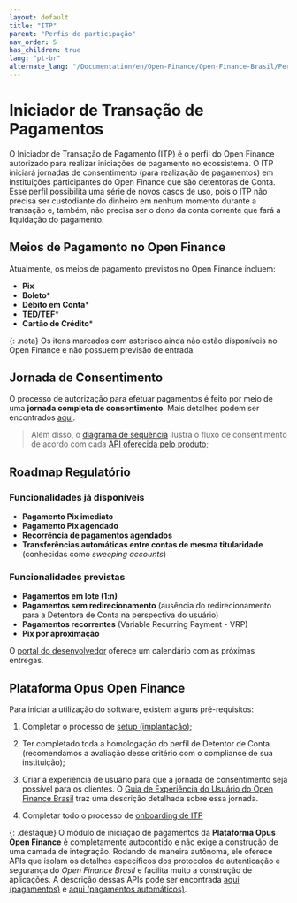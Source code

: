 ```yaml
---
layout: default
title: "ITP"
parent: "Perfis de participação"
nav_order: 5
has_children: true
lang: "pt-br"
alternate_lang: "/Documentation/en/Open-Finance/Open-Finance-Brasil/PerfisOFB/OFB-ITP/"
---
```


# Iniciador de Transação de Pagamentos

O Iniciador de Transação de Pagamento (ITP) é o perfil do Open Finance autorizado para realizar iniciações de pagamento no ecossistema. O ITP iniciará jornadas de consentimento (para realização de pagamentos) em instituições participantes do Open Finance que são detentoras de Conta. Esse perfil possibilita uma série de novos casos de uso, pois o ITP não precisa ser custodiante do dinheiro em nenhum momento durante a transação e, também, não precisa ser o dono da conta corrente que fará a liquidação do pagamento.

## Meios de Pagamento no Open Finance

Atualmente, os meios de pagamento previstos no Open Finance incluem:

- **Pix**
- **Boleto***
- **Débito em Conta***
- **TED/TEF***
- **Cartão de Crédito***

{: .nota}
Os itens marcados com asterisco ainda não estão disponíveis no Open Finance e não possuem previsão de entrada.

## Jornada de Consentimento

O processo de autorização para efetuar pagamentos é feito por meio de uma **jornada completa de consentimento**. Mais detalhes podem ser encontrados [aqui][Jornada-Consentimento].

> Além disso, o [diagrama de sequência][Diagrama-Sequência] ilustra o fluxo de consentimento de acordo com cada [API oferecida pelo produto][API-pagamentos];

## Roadmap Regulatório

### Funcionalidades já disponíveis

- **Pagamento Pix imediato**
- **Pagamento Pix agendado**
- **Recorrência de pagamentos agendados**
- **Transferências automáticas entre contas de mesma titularidade** (conhecidas como *sweeping accounts*)

### Funcionalidades previstas

- **Pagamentos em lote (1:n)**
- **Pagamentos sem redirecionamento** (ausência do redirecionamento para a Detentora de Conta na perspectiva do usuário)
- **Pagamentos recorrentes** (Variable Recurring Payment - VRP)
- **Pix por aproximação**

O [portal do desenvolvedor][Portal-Dev] oferece um calendário com as próximas entregas.

## Plataforma Opus Open Finance

Para iniciar a utilização do software, existem alguns pré-requisitos:

1. Completar o processo de [setup (implantação)][Setup];

2. Ter completado toda a homologação do perfil de Detentor de Conta. (recomendamos a avaliação desse critério com o compliance de sua instituição);

3. Criar a experiência de usuário para que a jornada de consentimento seja possível para os clientes. O [Guia de Experiência do Usuário do Open Finance Brasil][GuiaUX] traz uma descrição detalhada sobre essa jornada.

4. Completar todo o processo de [onboarding de ITP][OnboardingITP]

{: .destaque}
O módulo de iniciação de pagamentos da **Plataforma Opus Open Finance** é completamente autocontido e não exige a construção de uma camada de integração. Rodando de maneira autônoma, ele oferece APIs que isolam os detalhes específicos dos protocolos de autenticação e segurança do *Open Finance Brasil* e facilita muito a construção de aplicações.  A descrição dessas APIs pode ser encontrada [aqui (pagamentos)][API-pagamentos] e [aqui (pagamentos automáticos)][API-pagamentos-automáticos].  

[GuiaUX]: https://openfinancebrasil.atlassian.net/wiki/spaces/OF/pages/17378535/Guia+de+Experi+ncia+do+Usu+ri
[API-pagamentos]: ../../../../swagger-ui/index.html?api=OAS-ITP-pagamentos
[API-pagamentos-automáticos]: ../../../../swagger-ui/index.html?api=OAS-ITP-pagamentos-automaticos
[OnboardingITP]: ../PerfisOFB/OnboardingITP.html
[Setup]: ../../Plataforma-OpusOpenFinance/Implantação/OOF-Implantação.html
[Jornada-Consentimento]: ../JornadaConsentimento/OFB-JornadaConsentimento.html
[Diagrama-Sequência]: ../../Plataforma-OpusOpenFinance/ITP/images/consent-sequence.png
[Portal-Dev]: https://openfinancebrasil.atlassian.net/wiki/spaces/DraftOF/calendars
